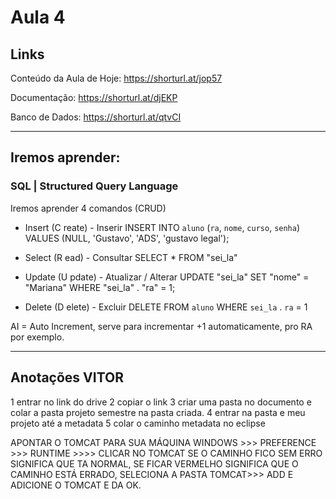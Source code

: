 # Aula 4
## Links
Conteúdo da Aula de Hoje:
https://shorturl.at/jop57

Documentação:
https://shorturl.at/djEKP

Banco de Dados:
https://shorturl.at/qtvCI

---

## Iremos aprender:
### SQL | Structured Query Language
Iremos aprender 4 comandos (CRUD)
- Insert   (C reate)   - Inserir
    INSERT INTO `aluno` (`ra`, `nome`, `curso`, `senha`) VALUES (NULL, 'Gustavo', 'ADS', 'gustavo legal');

- Select  (R ead)     - Consultar
SELECT * FROM "sei_la"

- Update (U pdate) - Atualizar / Alterar
 UPDATE "sei_la" SET "nome" = "Mariana" WHERE "sei_la" . "ra" = 1;

- Delete  (D elete)   - Excluir
DELETE FROM `aluno` WHERE  `sei_la` . `ra` = 1

AI = Auto Increment, serve para incrementar +1 automaticamente, pro RA por exemplo.

---

## Anotações VITOR

1 entrar no link do drive
2 copiar o link
3 criar uma pasta no documento e colar a pasta projeto semestre na pasta criada.
4  entrar na pasta e meu projeto até a metadata 
5 colar o caminho metadata no eclipse

APONTAR O TOMCAT PARA SUA MÁQUINA 
WINDOWS >>> PREFERENCE >>> RUNTIME >>>> CLICAR NO TOMCAT SE O CAMINHO FICO SEM ERRO SIGNIFICA QUE TA NORMAL, SE FICAR VERMELHO SIGNIFICA QUE O CAMINHO ESTÁ ERRADO, SELECIONA A PASTA TOMCAT>>> ADD E ADICIONE O TOMCAT E DA OK.
